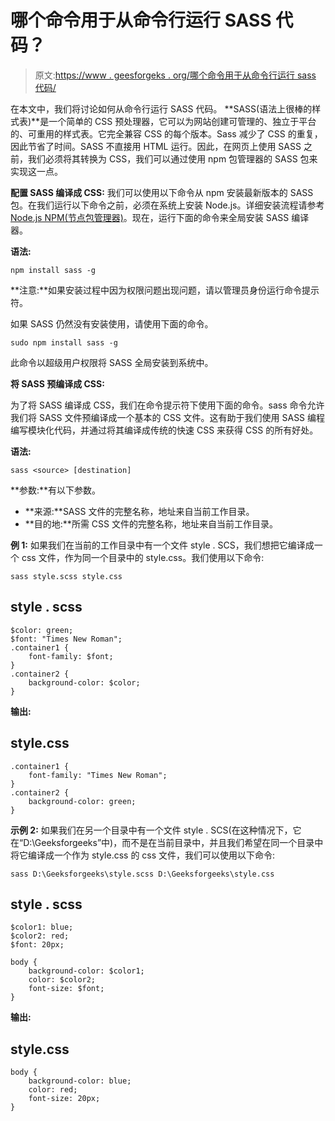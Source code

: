 # 哪个命令用于从命令行运行 SASS 代码？

> 原文:[https://www . geesforgeks . org/哪个命令用于从命令行运行 sass 代码/](https://www.geeksforgeeks.org/which-command-is-used-to-run-sass-code-from-the-command-line/)

在本文中，我们将讨论如何从命令行运行 SASS 代码。 **SASS(语法上很棒的样式表)**是一个简单的 CSS 预处理器，它可以为网站创建可管理的、独立于平台的、可重用的样式表。它完全兼容 CSS 的每个版本。Sass 减少了 CSS 的重复，因此节省了时间。SASS 不直接用 HTML 运行。因此，在网页上使用 SASS 之前，我们必须将其转换为 CSS，我们可以通过使用 npm 包管理器的 SASS 包来实现这一点。

**配置 SASS 编译成 CSS:** 我们可以使用以下命令从 npm 安装最新版本的 SASS 包。在我们运行以下命令之前，必须在系统上安装 Node.js。详细安装流程请参考 [Node.js NPM(节点包管理器)](https://www.geeksforgeeks.org/node-js-npm-node-package-manager/)。现在，运行下面的命令来全局安装 SASS 编译器。

**语法:**

```
npm install sass -g
```

**注意:**如果安装过程中因为权限问题出现问题，请以管理员身份运行命令提示符。

如果 SASS 仍然没有安装使用，请使用下面的命令。

```
sudo npm install sass -g
```

此命令以超级用户权限将 SASS 全局安装到系统中。

**将 SASS 预编译成 CSS:**

为了将 SASS 编译成 CSS，我们在命令提示符下使用下面的命令。sass 命令允许我们将 SASS 文件预编译成一个基本的 CSS 文件。这有助于我们使用 SASS 编程编写模块化代码，并通过将其编译成传统的快速 CSS 来获得 CSS 的所有好处。

**语法:**

```
sass <source> [destination]
```

**参数:**有以下参数。

*   **来源:**SASS 文件的完整名称，地址来自当前工作目录。
*   **目的地:**所需 CSS 文件的完整名称，地址来自当前工作目录。

**例 1:** 如果我们在当前的工作目录中有一个文件 style . SCS，我们想把它编译成一个 css 文件，作为同一个目录中的 style.css。我们使用以下命令:

```
sass style.scss style.css
```

## style . scss

```
$color: green;
$font: "Times New Roman";
.container1 {
    font-family: $font;
}
.container2 {
    background-color: $color;
}
```

**输出:**

## style.css

```
.container1 {
    font-family: "Times New Roman";
}
.container2 {
    background-color: green;
}
```

**示例 2:** 如果我们在另一个目录中有一个文件 style . SCS(在这种情况下，它在“D:\Geeksforgeeks”中)，而不是在当前目录中，并且我们希望在同一个目录中将它编译成一个作为 style.css 的 css 文件，我们可以使用以下命令:

```
sass D:\Geeksforgeeks\style.scss D:\Geeksforgeeks\style.css
```

## style . scss

```
$color1: blue;
$color2: red;
$font: 20px;

body {
    background-color: $color1;
    color: $color2;
    font-size: $font;
}
```

**输出:**

## style.css

```
body {
    background-color: blue;
    color: red;
    font-size: 20px;
}
```